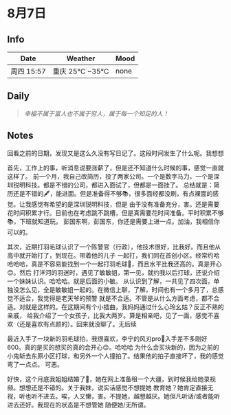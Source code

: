 # 8月7日 


## Info

| Date     | Weather       | Mood |
|----------|---------------|------|
| 周四 15:57 | 重庆 25°C ~35°C | none |

## Daily

> *幸福不属于富人也不属于穷人，属于每一个知足的人！*


## Notes

<p>
  回看之前的日期，发现又是这么久没有写日记了。这段时间发生了什么呢。我想想
</p>

<p> 
    首先，工作上的事，听消息说要涨薪了，但是还不知道什么时候的事，感觉一直就这样了。
  前一个月，我自己改简历，投了两家公司。一个是数字马力，一个是深圳锐明科技。都是不错的公司，都进入面试了，但都是一面挂了。
总结就是：简历还是不错的🖋️，能进面。但是准备得不够📚，很多面经都没刷，有点裸面的感觉。让我感觉有希望的是深圳锐明科技，但是
由于没有准备充分，害。还是需要花时间积累才行。目前也在考虑跳不跳槽，但是真需要花时间准备。平时积累不够📚，下班就知道玩。
彭国东啊，彭国东，你还是需要上进一点。加油，我相信你可以的。
</p>

<p>
   其次，近期打羽毛球认识了一个陈警官（行政），他技术很好，比我好。而且他从高中就开始打了，到现在。带着他的儿子
一起打，我们同在首创小区。经常约哈哈哈哈，真是不容易能找到一个一起打羽毛球🏸，而且水平比我还高的。真是开心😊。然后
打洋河的羽迷时，遇见了敏敏姐，第一见，就约我以后打球，还说介绍一个妹妹认识。哈哈哈。就是后面的小敏。
从认识到了解，一共见了四次面，单独没怎么见，全是敏敏姐一起的。在微信上聊，了解，时间也有一个多月了，总感觉不适合，我觉得是老天爷的预警
就是不合适。不管是从什么方面考虑，都不合适。对就是这样的。在这期间有个小插曲，我妈妈通过什么心玲幺姑？反正不熟的亲戚，
给我介绍了一个女孩子，比我大两岁。算是相亲吧，见了一面，感觉不喜欢（还是喜欢有点颜的）。回来就没聊了。无后续
</p>

<p>
最近入手了一块新的羽毛球拍，我很喜欢，李宁的风刃pro🏸入手差不多刚好600。真的是买的想买的真的会开心😊。哈哈哈
为什么会买块新的，因为之前的小鬼斩去东原小区打球，和另外一个人撞拍了。结果他的拍子直接坏了，我的感觉弯了一点点。
可恶。
</p>

<p>
好快，这个月底我姐姐结婚了📅，她在网上准备租一个大疆，到时候我给她录视频。想想还是不错的。关于我妹，说实话感觉不想提她
教育她？她肯定直接无视，听也听不进去。唉，人又懒，害。不提她，越想越厌。她但凡听话/或者能听进去还好。我现在的状态是不想管她
随便她/无所谓。
</p>






